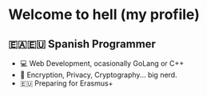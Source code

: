 # Welcome to hell (my profile)
## **🇪🇦🇪🇺 Spanish Programmer**

- 💻 Web Development, ocasionally GoLang or C++
- 🔐 Encryption, Privacy, Cryptography... big nerd.
- 🇪🇺 Preparing for Erasmus+
